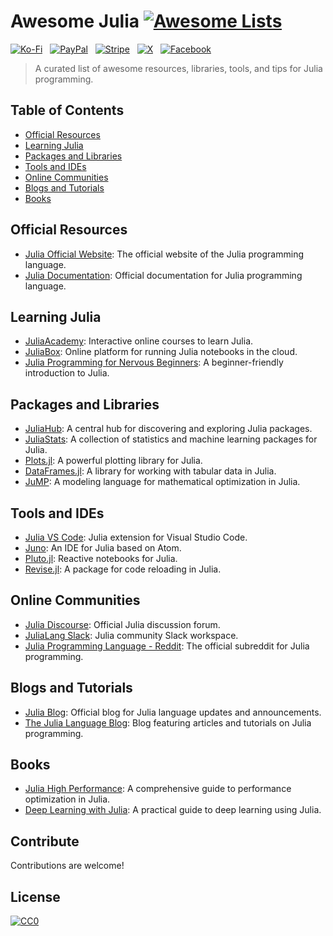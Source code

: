 # Awesome Julia [![Awesome Lists](https://srv-cdn.himpfen.io/badges/awesome-lists/awesomelists-flat.svg)](https://github.com/brandonhimpfen/awesome)

[![Ko-Fi](https://srv-cdn.himpfen.io/badges/kofi/kofi-flat.svg)](https://ko-fi.com/awesomelists) &nbsp; [![PayPal](https://srv-cdn.himpfen.io/badges/paypal/paypal-flat.svg)](https://www.paypal.com/donate/?hosted_button_id=3LLKRXJU44EJJ) &nbsp; [![Stripe](https://srv-cdn.himpfen.io/badges/stripe/stripe-flat.svg)](https://tinyurl.com/e8ymxdw3) &nbsp; [![X](https://srv-cdn.himpfen.io/badges/twitter/twitter-flat.svg)](https://x.com/ListsAwesome) &nbsp; [![Facebook](https://srv-cdn.himpfen.io/badges/facebook-pages/facebook-pages-flat.svg)](https://www.facebook.com/awesomelists)

> A curated list of awesome resources, libraries, tools, and tips for Julia programming.

## Table of Contents

- [Official Resources](#official-resources)
- [Learning Julia](#learning-julia)
- [Packages and Libraries](#packages-and-libraries)
- [Tools and IDEs](#tools-and-ides)
- [Online Communities](#online-communities)
- [Blogs and Tutorials](#blogs-and-tutorials)
- [Books](#books)

## Official Resources

- [Julia Official Website](https://julialang.org/): The official website of the Julia programming language.
- [Julia Documentation](https://docs.julialang.org/): Official documentation for Julia programming language.

## Learning Julia

- [JuliaAcademy](https://juliaacademy.com/): Interactive online courses to learn Julia.
- [JuliaBox](https://juliabox.com/): Online platform for running Julia notebooks in the cloud.
- [Julia Programming for Nervous Beginners](https://ucidatascienceinitiative.github.io/IntroToJulia/): A beginner-friendly introduction to Julia.

## Packages and Libraries

- [JuliaHub](https://juliahub.com/): A central hub for discovering and exploring Julia packages.
- [JuliaStats](https://juliastats.org/): A collection of statistics and machine learning packages for Julia.
- [Plots.jl](https://github.com/JuliaPlots/Plots.jl): A powerful plotting library for Julia.
- [DataFrames.jl](https://github.com/JuliaData/DataFrames.jl): A library for working with tabular data in Julia.
- [JuMP](https://github.com/JuliaOpt/JuMP.jl): A modeling language for mathematical optimization in Julia.

## Tools and IDEs

- [Julia VS Code](https://www.julia-vscode.org/): Julia extension for Visual Studio Code.
- [Juno](https://junolab.org/): An IDE for Julia based on Atom.
- [Pluto.jl](https://github.com/fonsp/Pluto.jl): Reactive notebooks for Julia.
- [Revise.jl](https://github.com/timholy/Revise.jl): A package for code reloading in Julia.

## Online Communities

- [Julia Discourse](https://discourse.julialang.org/): Official Julia discussion forum.
- [JuliaLang Slack](https://julialang.org/slack/): Julia community Slack workspace.
- [Julia Programming Language - Reddit](https://www.reddit.com/r/Julia/): The official subreddit for Julia programming.

## Blogs and Tutorials

- [Julia Blog](https://julialang.org/blog/): Official blog for Julia language updates and announcements.
- [The Julia Language Blog](https://julialang.org/blog/): Blog featuring articles and tutorials on Julia programming.

## Books

- [Julia High Performance](https://www.packtpub.com/product/julia-high-performance/9781788298117): A comprehensive guide to performance optimization in Julia.
- [Deep Learning with Julia](https://www.manning.com/books/deep-learning-with-julia): A practical guide to deep learning using Julia.

## Contribute

Contributions are welcome!

## License

[![CC0](https://mirrors.creativecommons.org/presskit/buttons/88x31/svg/by-sa.svg)](http://creativecommons.org/licenses/by-sa/4.0/)
